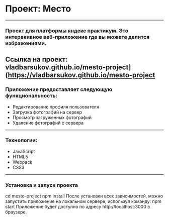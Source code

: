# Проект: Место
---
### Проект для платформы яндекс практикум. Это интеракивное веб-приложение где вы можете делится избражениями.  
Ссылка на проект: vladbarsukov.github.io/mesto-project](https://vladbarsukov.github.io/mesto-project
---
### Приложение предоставляет следующую функциональность:
* Редактирование профиля пользователя
* Загрузка фотографий на сервер
* Просмотр загруженных фотографий
* Удаление фотографий с сервера
---
### Технологии: 
* JavaScript
* HTML5
* Webpack
* CSS3
---

### Установка и запуск проекта
cd mesto-project
npm install
После установки всех зависимостей, можно запустить приложение на локальном сервере, используя команду:
npm start
Приложение будет доступно по адресу http://localhost:3000 в браузере.
